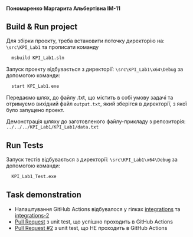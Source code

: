 
#### Пономаренко Маргарита Альбертівна ІМ-11

## Build & Run project

Для збірки проекту, треба встановити поточку директорію на: `\src\KPI_Lab1` та прописати команду

```bash
  msbuild KPI_Lab1.sln
```
Запуск проекту відбувається з директорії: `\src\KPI_Lab1\x64\Debug`
за допомогою команди:
```bash
  start KPI_Lab1.exe
```
Передаємо шлях, до файлу .txt, що містить в собі умову задачі та отримуємо вихідний файл `output.txt`, який зберігся в директорії, з якої було запущено проект.

Демонстрація шляху до заготовленого файлу-прикладу з репозиторія: `../../../KPI_Lab1/KPI_Lab1/data.txt` 

## Run Tests
Запуск тестів відбувається з директорії: `\src\KPI_Lab1\x64\Debug`
за допомогою команди:
```bash
  KPI_Lab1_Test.exe
```

## Task demonstration
- Налаштування GitHub Actions відбувалося у гілках [integrations](https://github.com/future-stardust/im-1x-lab-1-MargoPonomarenko/tree/integrations) та [integrations-2](https://github.com/future-stardust/im-1x-lab-1-MargoPonomarenko/tree/integrations-2)
- [Pull Request](https://github.com/future-stardust/im-1x-lab-1-MargoPonomarenko/pull/2) з unit test, що успішно проходить в GitHub Actions
- [Pull Request #2](https://github.com/future-stardust/im-1x-lab-1-MargoPonomarenko/pull/3) з unit test, що НЕ проходить в GitHub Actions
